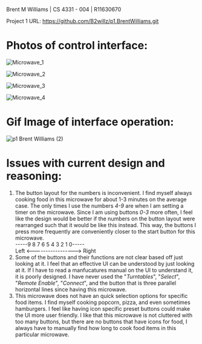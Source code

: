 Brent M Williams | CS 4331 - 004 | R11630670

Project 1 URL: https://github.com/B2willz/p1.BrentWilliams.git

# Photos of control interface:

![Microwave_1](https://user-images.githubusercontent.com/55467685/108459988-47e9ac80-723d-11eb-956e-46e6f172bce0.jpg)

![Microwave_2](https://user-images.githubusercontent.com/55467685/108460046-6d76b600-723d-11eb-9e44-67ed240a8fbd.jpg)

![Microwave_3](https://user-images.githubusercontent.com/55467685/108460050-6fd91000-723d-11eb-935f-049ca8fbdbb6.jpg)

![Microwave_4](https://user-images.githubusercontent.com/55467685/108460057-723b6a00-723d-11eb-9eea-1941caccd66e.jpg)


# Gif Image of interface operation:

![p1 Brent Williams (2)](https://user-images.githubusercontent.com/55467685/108638984-a68a7280-7457-11eb-83db-db82eb548b78.gif)



# Issues with current design and reasoning:
   1. The button layout for the numbers is inconvenient. I find myself always cooking food in this microwave for about 1-3 minutes on the average case. The only times I use the         numbers *4-9* are when I am setting a timer on the microwave. Since I am using buttons *0-3* more often, I feel like the design would be better if the numbers on the button           layout were rearranged such that it would be like this instead. This way, the buttons I press more frequently are conveniently closer to the start button for this                 microwave.\
                              -----9 8 7 6 5 4 3 2 1 0----- \
                         Left <-----------------> Right
   2. Some of the buttons and their functions are not clear based off just looking at it. I feel that an effective UI can be understood by just looking at it. If I have to read a manfucatures manual on the UI to understand it, it is poorly designed. I have never used the "*Turntables*", "*Select*", "*Remote Enable*", "*Connect*", and the button that is three parallel horizontal lines since having this microwave. 
   3. This microwave does not have an quick selection options for specific food items. I find myself cooking popcorn, pizza, and even sometimes hamburgers. I feel like having icon specific preset buttons could make the UI more user friendly. I like that this microwave is not cluttered with too many buttons, but there are no buttons that have icons for food, I always have to manually find how long to cook food items in this particular microwave.



